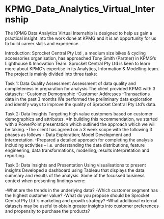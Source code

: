 # KPMG_Data_Analytics_Virtual_Internship

The KPMG Data Analytics Virtual Internship is designed to help us gain a practical insight into the work done at KPMG and it is an opportunity for us to build career skills and experience.

Introduction:
Sprocket Central Pty Ltd , a medium size bikes & cycling accessories organisation, has approached Tony Smith (Partner) in KPMG’s Lighthouse & Innovation Team. Sprocket Central Pty Ltd is keen to learn more about KPMG’s expertise in its Analytics, Information & Modelling team. The project is mainly divided into three tasks:

Task 1: Data Quality Assessment
  Assessment of data quality and completeness in preparation for analysis
  The client provided KPMG with 3 datasets:
  -Customer Demographic
  -Customer Addresses
  -Transactions data in the past 3 months
  We performed the preliminary data exploration and identify ways to improve the quality of       Sprocket Central Pty Ltd’s data.

Task 2: Data Insights
  Targeting high value customers based on customer demographics and attributes.
  =In building this recommendation, we started with a PowerPoint presentation which outlined      the approach which we will be taking.
  -The client has agreed on a 3 week scope with the following 3 phases as follows - Data          Exploration; Model Development and Interpretation.
   -Prepared a detailed approach for completing the analysis including activities – i.e.          understanding the data distributions, feature engineering, data transformations, modelling,    results interpretation and reporting.
   
Task 3: Data Insights and Presentation
   Using visualisations to present insights
   Developed a dashboard using Tableau that displays the data summary and results of the          analysis. Some of the focussed business context when presenting findings were:

  -What are the trends in the underlying data?
  -Which customer segment has the highest customer value?
  -What do you propose should be Sprocket Central Pty Ltd ’s marketing and growth strategy?
  -What additional external datasets may be useful to obtain greater insights into customer       preferences and propensity to purchase the products?
